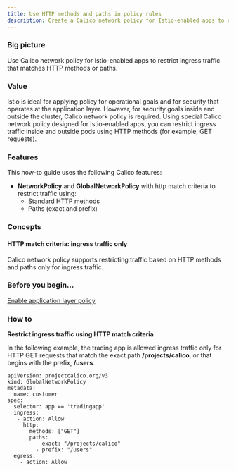 ```yaml
---
title: Use HTTP methods and paths in policy rules
description: Create a Calico network policy for Istio-enabled apps to restrict ingress traffic matching HTTP methods or paths.
---
```


### Big picture

Use Calico network policy for Istio-enabled apps to restrict ingress traffic that matches HTTP methods or paths. 

### Value

Istio is ideal for applying policy for operational goals and for security that operates at the application layer. However, for security goals inside and outside the cluster, Calico network policy is required. Using special Calico network policy designed for Istio-enabled apps, you can restrict ingress traffic inside and outside pods using HTTP methods (for example, GET requests).

### Features

This how-to guide uses the following Calico features:

- **NetworkPolicy** and **GlobalNetworkPolicy** with http match criteria to restrict traffic using:
  - Standard HTTP methods
  - Paths (exact and prefix)

### Concepts

#### HTTP match criteria: ingress traffic only 

Calico network policy supports restricting traffic based on HTTP methods and paths only for ingress traffic. 

### Before you begin...

[Enable application layer policy]({{site.baseurl}}/{{page.version}}/getting-started/kubernetes/installation/app-layer-policy)

### How to

**Restrict ingress traffic using HTTP match criteria**

In the following example, the trading app is allowed ingress traffic only for HTTP GET requests that match the exact path **/projects/calico**, or that begins with the prefix, **/users**.

```
apiVersion: projectcalico.org/v3
kind: GlobalNetworkPolicy
metadata:
  name: customer
spec:
  selector: app == 'tradingapp'
  ingress:
   - action: Allow
     http:
       methods: ["GET"]
       paths:
         - exact: "/projects/calico"
         - prefix: "/users"
  egress:
    - action: Allow
```
